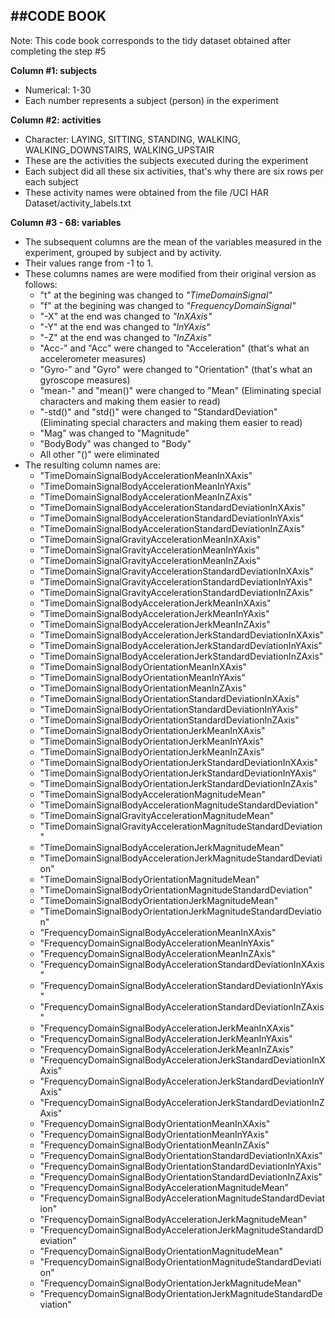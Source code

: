 ##CODE BOOK
------------------------------------------------------------------------------------------------------
Note: This code book corresponds to the tidy dataset obtained after completing the step #5 

**Column #1: subjects**
- Numerical: 1-30
- Each number represents a subject (person) in the experiment

**Column #2: activities**
- Character: LAYING, SITTING, STANDING, WALKING, WALKING_DOWNSTAIRS, WALKING_UPSTAIR
- These are the activities the subjects executed during the experiment
- Each subject did all these six activities, that's why there are six rows per each subject
- These activity names were obtained from the file /UCI HAR Dataset/activity_labels.txt

**Column #3 - 68: variables**
- The subsequent columns are the mean of the variables measured in the experiment, grouped by subject and by activity.
- Their values range from -1 to 1.
- These columns names are were modified from their original version as follows:
	-  "t" at the begining was changed to *"TimeDomainSignal"*
	-  "f" at the begining was changed to *"FrequencyDomainSignal"*
	-  "-X" at the end was changed to *"InXAxis"*
	-  "-Y" at the end was changed to *"InYAxis"*
	-  "-Z" at the end was changed to *"InZAxis"*
	-  "Acc-" and "Acc" were changed to "Acceleration" (that's what an accelerometer measures)
	-  "Gyro-" and "Gyro" were changed to "Orientation" (that's what an gyroscope measures)
	-  "mean-" and "mean()" were changed to "Mean" (Eliminating special characters and making them easier to read)
	-  "-std()" and "std()" were changed to "StandardDeviation"(Eliminating special characters and making them easier to read)
	-  "Mag" was changed to "Magnitude"
	-  "BodyBody" was changed to "Body"
	-  All other "()" were eliminated
- The resulting column names are:	
	-  "TimeDomainSignalBodyAccelerationMeanInXAxis"                        
	-  "TimeDomainSignalBodyAccelerationMeanInYAxis"                        
	-  "TimeDomainSignalBodyAccelerationMeanInZAxis"                        
	-  "TimeDomainSignalBodyAccelerationStandardDeviationInXAxis"           
	-  "TimeDomainSignalBodyAccelerationStandardDeviationInYAxis"           
	-  "TimeDomainSignalBodyAccelerationStandardDeviationInZAxis"           
	-  "TimeDomainSignalGravityAccelerationMeanInXAxis"                     
	-  "TimeDomainSignalGravityAccelerationMeanInYAxis"                     
	-  "TimeDomainSignalGravityAccelerationMeanInZAxis"                     
	-  "TimeDomainSignalGravityAccelerationStandardDeviationInXAxis"        
	-  "TimeDomainSignalGravityAccelerationStandardDeviationInYAxis"        
	-  "TimeDomainSignalGravityAccelerationStandardDeviationInZAxis"        
	-  "TimeDomainSignalBodyAccelerationJerkMeanInXAxis"                    
	-  "TimeDomainSignalBodyAccelerationJerkMeanInYAxis"                    
	-  "TimeDomainSignalBodyAccelerationJerkMeanInZAxis"                    
	-  "TimeDomainSignalBodyAccelerationJerkStandardDeviationInXAxis"       
	-  "TimeDomainSignalBodyAccelerationJerkStandardDeviationInYAxis"       
	-  "TimeDomainSignalBodyAccelerationJerkStandardDeviationInZAxis"       
	-  "TimeDomainSignalBodyOrientationMeanInXAxis"                         
	-  "TimeDomainSignalBodyOrientationMeanInYAxis"                         
	-  "TimeDomainSignalBodyOrientationMeanInZAxis"                         
	-  "TimeDomainSignalBodyOrientationStandardDeviationInXAxis"            
	-  "TimeDomainSignalBodyOrientationStandardDeviationInYAxis"            
	-  "TimeDomainSignalBodyOrientationStandardDeviationInZAxis"            
	-  "TimeDomainSignalBodyOrientationJerkMeanInXAxis"                     
	-  "TimeDomainSignalBodyOrientationJerkMeanInYAxis"                     
	-  "TimeDomainSignalBodyOrientationJerkMeanInZAxis"                     
	-  "TimeDomainSignalBodyOrientationJerkStandardDeviationInXAxis"        
	-  "TimeDomainSignalBodyOrientationJerkStandardDeviationInYAxis"        
	-  "TimeDomainSignalBodyOrientationJerkStandardDeviationInZAxis"        
	-  "TimeDomainSignalBodyAccelerationMagnitudeMean"                      
	-  "TimeDomainSignalBodyAccelerationMagnitudeStandardDeviation"         
	-  "TimeDomainSignalGravityAccelerationMagnitudeMean"                   
	-  "TimeDomainSignalGravityAccelerationMagnitudeStandardDeviation"      
	-  "TimeDomainSignalBodyAccelerationJerkMagnitudeMean"                  
	-  "TimeDomainSignalBodyAccelerationJerkMagnitudeStandardDeviation"     
	-  "TimeDomainSignalBodyOrientationMagnitudeMean"                       
	-  "TimeDomainSignalBodyOrientationMagnitudeStandardDeviation"          
	-  "TimeDomainSignalBodyOrientationJerkMagnitudeMean"                   
	-  "TimeDomainSignalBodyOrientationJerkMagnitudeStandardDeviation"      
	-  "FrequencyDomainSignalBodyAccelerationMeanInXAxis"                   
	-  "FrequencyDomainSignalBodyAccelerationMeanInYAxis"                   
	-  "FrequencyDomainSignalBodyAccelerationMeanInZAxis"                   
	-  "FrequencyDomainSignalBodyAccelerationStandardDeviationInXAxis"      
	-  "FrequencyDomainSignalBodyAccelerationStandardDeviationInYAxis"      
	-  "FrequencyDomainSignalBodyAccelerationStandardDeviationInZAxis"      
	-  "FrequencyDomainSignalBodyAccelerationJerkMeanInXAxis"               
	-  "FrequencyDomainSignalBodyAccelerationJerkMeanInYAxis"               
	-  "FrequencyDomainSignalBodyAccelerationJerkMeanInZAxis"               
	-  "FrequencyDomainSignalBodyAccelerationJerkStandardDeviationInXAxis"  
	-  "FrequencyDomainSignalBodyAccelerationJerkStandardDeviationInYAxis"  
	-  "FrequencyDomainSignalBodyAccelerationJerkStandardDeviationInZAxis"  
	-  "FrequencyDomainSignalBodyOrientationMeanInXAxis"                    
	-  "FrequencyDomainSignalBodyOrientationMeanInYAxis"                    
	-  "FrequencyDomainSignalBodyOrientationMeanInZAxis"                    
	-  "FrequencyDomainSignalBodyOrientationStandardDeviationInXAxis"       
	-  "FrequencyDomainSignalBodyOrientationStandardDeviationInYAxis"       
	-  "FrequencyDomainSignalBodyOrientationStandardDeviationInZAxis"       
	-  "FrequencyDomainSignalBodyAccelerationMagnitudeMean"                 
	-  "FrequencyDomainSignalBodyAccelerationMagnitudeStandardDeviation"    
	-  "FrequencyDomainSignalBodyAccelerationJerkMagnitudeMean"             
	-  "FrequencyDomainSignalBodyAccelerationJerkMagnitudeStandardDeviation"
	-  "FrequencyDomainSignalBodyOrientationMagnitudeMean"                  
	-  "FrequencyDomainSignalBodyOrientationMagnitudeStandardDeviation"     
	-  "FrequencyDomainSignalBodyOrientationJerkMagnitudeMean"              
	-  "FrequencyDomainSignalBodyOrientationJerkMagnitudeStandardDeviation" 



 

